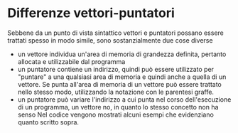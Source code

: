 # Differenze vettori-puntatori

Sebbene da un punto di vista sintattico vettori e puntatori possano essere trattati spesso in modo simile, sono sostanzialmente due cose diverse
- un vettore individua un'area di memoria di grandezza definita, pertanto allocata e utilizzabile dal programma
- un puntatore contiene un indirizzo, quindi può essere utilizzato per "puntare" a una qualsiasi area di memoria e quindi anche a quella di un vettore. Se punta all'area di memoria di un vettore può essere trattato nello stesso modo, utilizzando la notazione con le parentesi graffe.
- un puntatore può variare l'indirizzo a cui punta nel corso dell'esecuzione di un programma, un vettore no, in quanto lo stesso concetto non ha senso
Nel codice vengono mostrati alcuni esempi che evidenziano quanto scritto sopra.